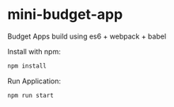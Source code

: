 # mini-budget-app
Budget Apps build using es6 + webpack + babel

Install with npm:

```bash
npm install
```

Run Application:

```bash
npm run start
```
